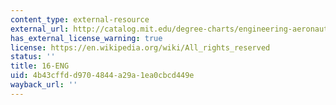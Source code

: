 ```yaml
---
content_type: external-resource
external_url: http://catalog.mit.edu/degree-charts/engineering-aeronautics-astronautics-course-16-eng/
has_external_license_warning: true
license: https://en.wikipedia.org/wiki/All_rights_reserved
status: ''
title: 16-ENG
uid: 4b43cffd-d970-4844-a29a-1ea0cbcd449e
wayback_url: ''
---
```

